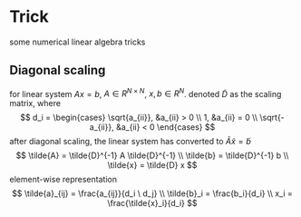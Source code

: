 # Trick
some numerical linear algebra tricks

## Diagonal scaling
for linear system $Ax = b$, $A \in R^{N \times N}$, $x, b \in R^N$.
denoted $\tilde{D}$ as the scaling matrix, where
$$
d_i =
\begin{cases}
\sqrt{a_{ii}}, &a_{ii} > 0 \\
1, &a_{ii} = 0 \\
\sqrt{-a_{ii}}, &a_{ii} < 0
\end{cases}
$$
after diagonal scaling, the linear system has converted to $\tilde{A} \tilde{x} = \tilde{b}$
$$
\tilde{A} = \tilde{D}^{-1} A \tilde{D}^{-1} \\
\tilde{b} = \tilde{D}^{-1} b \\
\tilde{x} = \tilde{D} x
$$
element-wise representation
$$
\tilde{a}_{ij} = \frac{a_{ij}}{d_i \ d_j} \\
\tilde{b}_i = \frac{b_i}{d_i} \\
x_i = \frac{\tilde{x}_i}{d_i}
$$